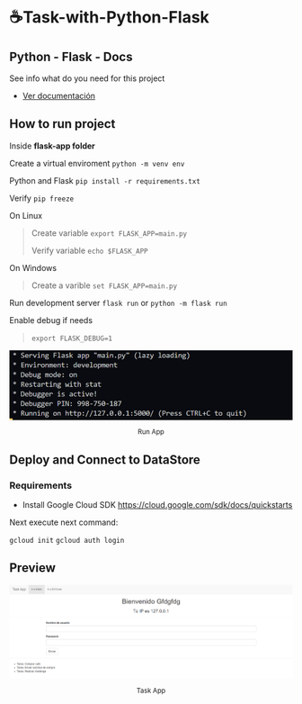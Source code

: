 # :coffee:Task-with-Python-Flask

## Python - Flask - Docs
See info what do you need for this project
* [Ver documentación](Docs/README.md)

## How to run project

Inside **flask-app folder**

Create a virtual enviroment
`python -m venv env`

Python and Flask
`pip install -r requirements.txt`

Verify
`pip freeze`

On Linux
> Create variable
> `export FLASK_APP=main.py`
>
> Verify variable
> `echo $FLASK_APP`

On Windows
> Create a varible
> `set FLASK_APP=main.py`

Run development server
`flask run` or `python -m flask run`

Enable debug if needs
> `export FLASK_DEBUG=1`

<div align="center">
  <img src="images/Screenshot_1.png">
  <small><p>Run App</p></small>
</div>

## Deploy and Connect to DataStore
### Requirements

* Install Google Cloud SDK https://cloud.google.com/sdk/docs/quickstarts

Next execute next command:

`gcloud init`
`gcloud auth login`

## Preview
<div align="center">
  <img src="images/Screenshot_2.png">
  <small><p>Task App</p></small>
</div>